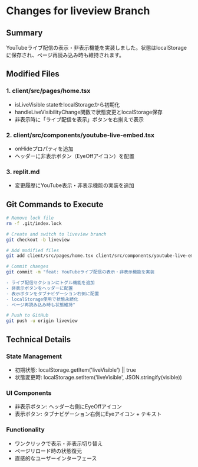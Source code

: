 # Changes for liveview Branch

## Summary
YouTubeライブ配信の表示・非表示機能を実装しました。状態はlocalStorageに保存され、ページ再読み込み時も維持されます。

## Modified Files

### 1. client/src/pages/home.tsx
- isLiveVisible stateをlocalStorageから初期化
- handleLiveVisibilityChange関数で状態変更とlocalStorage保存
- 非表示時に「ライブ配信を表示」ボタンを右揃えで表示

### 2. client/src/components/youtube-live-embed.tsx  
- onHideプロパティを追加
- ヘッダーに非表示ボタン（EyeOffアイコン）を配置

### 3. replit.md
- 変更履歴にYouTube表示・非表示機能の実装を追加

## Git Commands to Execute

```bash
# Remove lock file
rm -f .git/index.lock

# Create and switch to liveview branch
git checkout -b liveview

# Add modified files
git add client/src/pages/home.tsx client/src/components/youtube-live-embed.tsx replit.md

# Commit changes
git commit -m "feat: YouTubeライブ配信の表示・非表示機能を実装

- ライブ配信セクションにトグル機能を追加
- 非表示ボタンをヘッダーに配置
- 表示ボタンをタブナビゲーション右側に配置
- localStorage使用で状態永続化
- ページ再読み込み時も状態維持"

# Push to GitHub
git push -u origin liveview
```

## Technical Details

### State Management
- 初期状態: localStorage.getItem('liveVisible') || true
- 状態変更時: localStorage.setItem('liveVisible', JSON.stringify(visible))

### UI Components
- 非表示ボタン: ヘッダー右側にEyeOffアイコン
- 表示ボタン: タブナビゲーション右側にEyeアイコン + テキスト

### Functionality
- ワンクリックで表示・非表示切り替え
- ページリロード時の状態復元
- 直感的なユーザーインターフェース